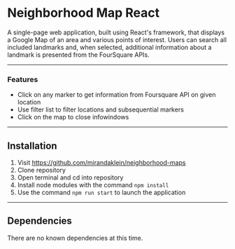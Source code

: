 # Neighborhood Map React

A single-page web application, built using React's framework, that displays a Google Map of an area and various points of interest. Users can search all included landmarks and, when selected, additional information about a landmark is presented from the FourSquare APIs.
___
### Features
* Click on any marker to get information from Foursquare API on given location
* Use filter list to filter locations and subsequential markers
* Click on the map to close infowindows
___

## Installation

1. Visit https://github.com/mirandaklein/neighborhood-maps
2. Clone repository
3. Open terminal and cd into repository 
4. Install node modules with the command `npm install`
5. Use the command `npm run start` to launch the application

___
## Dependencies

There are no known dependencies at this time.
